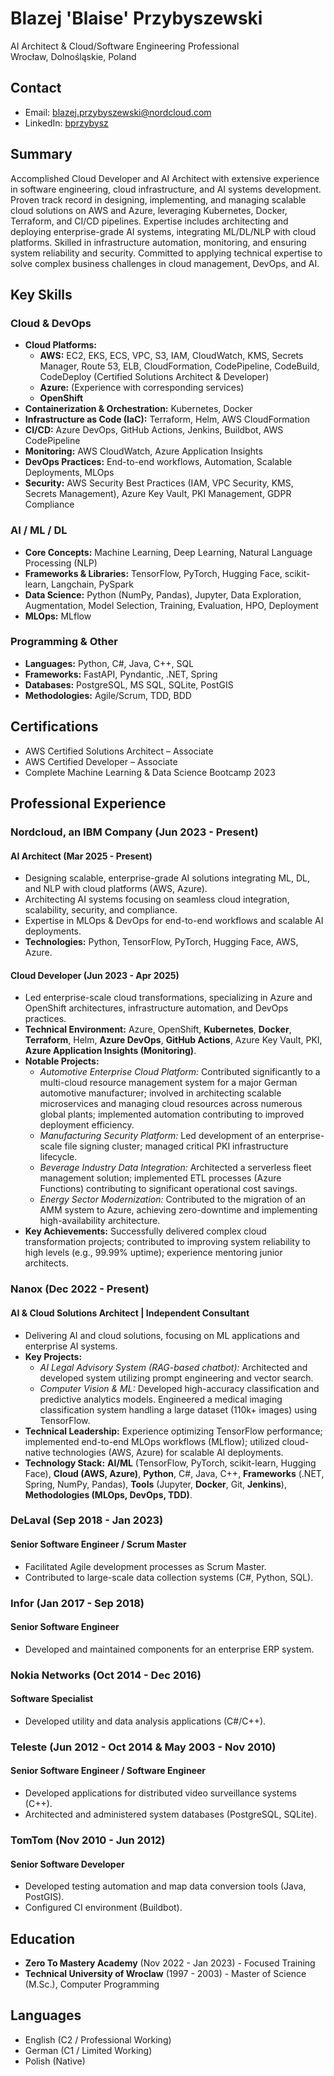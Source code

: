 # Blazej \'Blaise\' Przybyszewski
AI Architect & Cloud/Software Engineering Professional  
Wrocław, Dolnośląskie, Poland

## Contact
- Email: blazej.przybyszewski@nordcloud.com
- LinkedIn: [bprzybysz](https://www.linkedin.com/in/bprzybysz)

## Summary
Accomplished Cloud Developer and AI Architect with extensive experience in software engineering, cloud infrastructure, and AI systems development. Proven track record in designing, implementing, and managing scalable cloud solutions on AWS and Azure, leveraging Kubernetes, Docker, Terraform, and CI/CD pipelines. Expertise includes architecting and deploying enterprise-grade AI systems, integrating ML/DL/NLP with cloud platforms. Skilled in infrastructure automation, monitoring, and ensuring system reliability and security. Committed to applying technical expertise to solve complex business challenges in cloud management, DevOps, and AI.

## Key Skills

### Cloud & DevOps
- **Cloud Platforms:** 
    - **AWS:** EC2, EKS, ECS, VPC, S3, IAM, CloudWatch, KMS, Secrets Manager, Route 53, ELB, CloudFormation, CodePipeline, CodeBuild, CodeDeploy (Certified Solutions Architect & Developer)
    - **Azure:** (Experience with corresponding services)
    - **OpenShift**
- **Containerization & Orchestration:** Kubernetes, Docker
- **Infrastructure as Code (IaC):** Terraform, Helm, AWS CloudFormation
- **CI/CD:** Azure DevOps, GitHub Actions, Jenkins, Buildbot, AWS CodePipeline
- **Monitoring:** AWS CloudWatch, Azure Application Insights
- **DevOps Practices:** End-to-end workflows, Automation, Scalable Deployments, MLOps
- **Security:** AWS Security Best Practices (IAM, VPC Security, KMS, Secrets Management), Azure Key Vault, PKI Management, GDPR Compliance

### AI / ML / DL
- **Core Concepts:** Machine Learning, Deep Learning, Natural Language Processing (NLP)
- **Frameworks & Libraries:** TensorFlow, PyTorch, Hugging Face, scikit-learn, Langchain, PySpark
- **Data Science:** Python (NumPy, Pandas), Jupyter, Data Exploration, Augmentation, Model Selection, Training, Evaluation, HPO, Deployment
- **MLOps:** MLflow

### Programming & Other
- **Languages:** Python, C#, Java, C++, SQL
- **Frameworks:** FastAPI, Pyndantic, .NET, Spring
- **Databases:** PostgreSQL, MS SQL, SQLite, PostGIS
- **Methodologies:** Agile/Scrum, TDD, BDD

## Certifications
- AWS Certified Solutions Architect – Associate
- AWS Certified Developer – Associate
- Complete Machine Learning & Data Science Bootcamp 2023

## Professional Experience

### Nordcloud, an IBM Company (Jun 2023 - Present)
#### AI Architect (Mar 2025 - Present)
- Designing scalable, enterprise-grade AI solutions integrating ML, DL, and NLP with cloud platforms (AWS, Azure).
- Architecting AI systems focusing on seamless cloud integration, scalability, security, and compliance.
- Expertise in MLOps & DevOps for end-to-end workflows and scalable AI deployments.
- **Technologies:** Python, TensorFlow, PyTorch, Hugging Face, AWS, Azure.

#### Cloud Developer (Jun 2023 - Apr 2025)
- Led enterprise-scale cloud transformations, specializing in Azure and OpenShift architectures, infrastructure automation, and DevOps practices.
- **Technical Environment:** Azure, OpenShift, **Kubernetes**, **Docker**, **Terraform**, Helm, **Azure DevOps**, **GitHub Actions**, Azure Key Vault, PKI, **Azure Application Insights (Monitoring)**.
- **Notable Projects:**
    - *Automotive Enterprise Cloud Platform:* Contributed significantly to a multi-cloud resource management system for a major German automotive manufacturer; involved in architecting scalable microservices and managing cloud resources across numerous global plants; implemented automation contributing to improved deployment efficiency.
    - *Manufacturing Security Platform:* Led development of an enterprise-scale file signing cluster; managed critical PKI infrastructure lifecycle.
    - *Beverage Industry Data Integration:* Architected a serverless fleet management solution; implemented ETL processes (Azure Functions) contributing to significant operational cost savings.
    - *Energy Sector Modernization:* Contributed to the migration of an AMM system to Azure, achieving zero-downtime and implementing high-availability architecture.
- **Key Achievements:** Successfully delivered complex cloud transformation projects; contributed to improving system reliability to high levels (e.g., 99.99% uptime); experience mentoring junior architects.

### Nanox (Dec 2022 - Present)
#### AI & Cloud Solutions Architect | Independent Consultant
- Delivering AI and cloud solutions, focusing on ML applications and enterprise AI systems.
- **Key Projects:**
    - *AI Legal Advisory System (RAG-based chatbot):* Architected and developed system utilizing prompt engineering and vector search.
    - *Computer Vision & ML:* Developed high-accuracy classification and predictive analytics models. Engineered a medical imaging classification system handling a large dataset (110k+ images) using TensorFlow.
- **Technical Leadership:** Experience optimizing TensorFlow performance; implemented end-to-end MLOps workflows (MLflow); utilized cloud-native technologies (AWS, Azure) for scalable AI deployments.
- **Technology Stack:** **AI/ML** (TensorFlow, PyTorch, scikit-learn, Hugging Face), **Cloud (AWS, Azure)**, **Python**, C#, Java, C++, **Frameworks** (.NET, Spring, NumPy, Pandas), **Tools** (Jupyter, **Docker**, Git, **Jenkins**), **Methodologies (MLOps, DevOps, TDD)**.

### DeLaval (Sep 2018 - Jan 2023)
#### Senior Software Engineer / Scrum Master
- Facilitated Agile development processes as Scrum Master.
- Contributed to large-scale data collection systems (C#, Python, SQL).

### Infor (Jan 2017 - Sep 2018)
#### Senior Software Engineer
- Developed and maintained components for an enterprise ERP system.

### Nokia Networks (Oct 2014 - Dec 2016)
#### Software Specialist
- Developed utility and data analysis applications (C#/C++).

### Teleste (Jun 2012 - Oct 2014 & May 2003 - Nov 2010)
#### Senior Software Engineer / Software Engineer
- Developed applications for distributed video surveillance systems (C++).
- Architected and administered system databases (PostgreSQL, SQLite).

### TomTom (Nov 2010 - Jun 2012)
#### Senior Software Developer
- Developed testing automation and map data conversion tools (Java, PostGIS).
- Configured CI environment (Buildbot).

## Education
- **Zero To Mastery Academy** (Nov 2022 - Jan 2023) - Focused Training
- **Technical University of Wroclaw** (1997 - 2003) - Master of Science (M.Sc.), Computer Programming

## Languages
- English (C2 / Professional Working)
- German (C1 / Limited Working)
- Polish (Native) 
